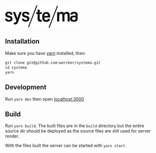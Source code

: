 ![Systema](./logo.png)

## Installation

Make sure you have [yarn] installed, then:

```
git clone git@github.com:wercker/systema.git
cd systema
yarn
```

## Development

Run `yarn dev` then open [localhost:3000](http://localhost:3000)

## Build

Run `yarn build`. The built files are in the `build` directory but the entire
source dir should be deployed as the source files are still used for server
render.

With the files built the server can be started with `yarn start`.


[yarn]: https://yarnpkg.com
